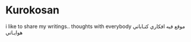 # Kurokosan
i like to share my writings.. thoughts with everybody
موقع فيه افكاري  كتـاباتي هوايـاتي

